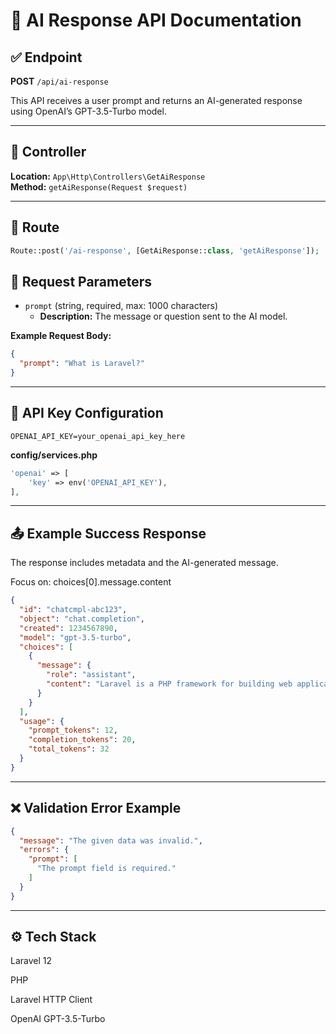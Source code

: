 # 📘 AI Response API Documentation

## ✅ Endpoint  
**POST** `/api/ai-response`

This API receives a user prompt and returns an AI-generated response using OpenAI’s GPT-3.5-Turbo model.

---

## 🧠 Controller  
**Location:** `App\Http\Controllers\GetAiResponse`  
**Method:** `getAiResponse(Request $request)`

---

## 🔁 Route  
```php
Route::post('/ai-response', [GetAiResponse::class, 'getAiResponse']);

```
## 📝 Request Parameters  

- `prompt` (string, required, max: 1000 characters)  
  - **Description:** The message or question sent to the AI model.

**Example Request Body:**

```json
{
  "prompt": "What is Laravel?"
}
```

---

## 🔐 API Key Configuration

```.env
OPENAI_API_KEY=your_openai_api_key_here

```

**config/services.php**

```php
'openai' => [
    'key' => env('OPENAI_API_KEY'),
],
```

---

## 📤 Example Success Response

The response includes metadata and the AI-generated message.

Focus on:
choices[0].message.content

```json
{
  "id": "chatcmpl-abc123",
  "object": "chat.completion",
  "created": 1234567890,
  "model": "gpt-3.5-turbo",
  "choices": [
    {
      "message": {
        "role": "assistant",
        "content": "Laravel is a PHP framework for building web applications..."
      }
    }
  ],
  "usage": {
    "prompt_tokens": 12,
    "completion_tokens": 20,
    "total_tokens": 32
  }
}
```
---

## ❌ Validation Error Example

```json
{
  "message": "The given data was invalid.",
  "errors": {
    "prompt": [
      "The prompt field is required."
    ]
  }
}
```
---
## ⚙️ Tech Stack
Laravel 12

PHP

Laravel HTTP Client

OpenAI GPT-3.5-Turbo

